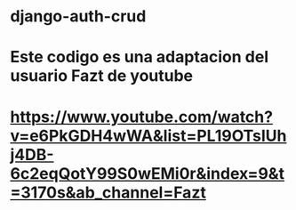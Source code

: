 # django-auth-crud
# Este codigo es una adaptacion del usuario Fazt de youtube
# https://www.youtube.com/watch?v=e6PkGDH4wWA&list=PL19OTsIUhj4DB-6c2eqQotY99S0wEMi0r&index=9&t=3170s&ab_channel=Fazt
